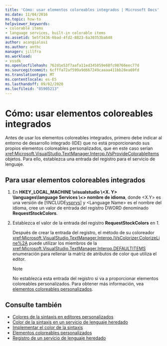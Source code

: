 ```yaml
---
title: 'Cómo: usar elementos coloreables integrados | Microsoft Docs'
ms.date: 11/04/2016
ms.topic: how-to
helpviewer_keywords:
- colorable items
- language services, built-in colorable items
ms.assetid: 5e5f3436-6bad-4fd2-8823-6a30353ba648
author: acangialosi
ms.author: anthc
manager: jillfra
ms.workload:
- vssdk
ms.openlocfilehash: 762d1e53f7aafa11ed345859e68fc98766eec77d
ms.sourcegitcommit: 6cfffa72af599a9d667249caaaa411bb28ea69fd
ms.translationtype: MT
ms.contentlocale: es-ES
ms.lasthandoff: 09/02/2020
ms.locfileid: "85905213"
---
```

# <a name="how-to-use-built-in-colorable-items"></a>Cómo: usar elementos coloreables integrados
Antes de usar los elementos coloreables integrados, primero debe indicar al entorno de desarrollo integrado (IDE) que no está proporcionando sus propios elementos coloreables personalizados, que en este caso serían <xref:Microsoft.VisualStudio.TextManager.Interop.IVsProvideColorableItems> objetos. Para ello, establezca una entrada del registro para el servicio de lenguaje.

## <a name="to-use-built-in-colorable-items"></a>Para usar elementos coloreables integrados

1. En **HKEY_LOCAL_MACHINE \visualstudio \\<X. Y> \languages\language Services \\<\> nombre de idioma**, donde \<X.Y> es una versión de [!INCLUDE[vsprvs](../../code-quality/includes/vsprvs_md.md)] y \<Language Name> es el nombre del idioma, cree un valor de entrada del registro DWORD denominado **RequestStockColors**.

2. Establezca el valor de la entrada del registro **RequestStockColors** en *1*.

    Después de crear la entrada del registro, el método de su coloreador <xref:Microsoft.VisualStudio.TextManager.Interop.IVsColorizer.ColorizeLine%2A> puede utilizar los miembros de la <xref:Microsoft.VisualStudio.TextManager.Interop.DEFAULTITEMS> enumeración para rellenar la matriz de atributos de color que utiliza el editor.

   > [!NOTE]
   > No establezca esta entrada del registro si va a proporcionar elementos coloreables personalizados. Para obtener más información, vea [elementos coloreables personalizados](../../extensibility/internals/custom-colorable-items.md).

## <a name="see-also"></a>Consulte también
- [Colores de la sintaxis en editores personalizados](../../extensibility/syntax-coloring-in-custom-editors.md)
- [Color de la sintaxis en un servicio de lenguaje heredado](../../extensibility/internals/syntax-coloring-in-a-legacy-language-service.md)
- [Implementar el color de la sintaxis](../../extensibility/internals/implementing-syntax-coloring.md)
- [Elementos coloreables personalizados](../../extensibility/internals/custom-colorable-items.md)
- [Registro de un servicio de lenguaje heredado](../../extensibility/internals/registering-a-legacy-language-service2.md)
